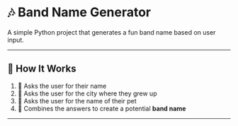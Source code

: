 # 🎶 Band Name Generator

A simple Python project that generates a fun band name based on user input.  

---

## 🚀 How It Works
1. 📝 Asks the user for their name  
2. 🌆 Asks the user for the city where they grew up  
3. 🐶 Asks the user for the name of their pet  
4. 🎤 Combines the answers to create a potential **band name**  

---